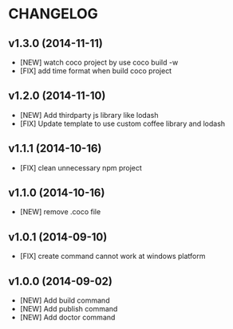 CHANGELOG
=========

## v1.3.0 (2014-11-11)
* [NEW]   watch coco project by use coco build -w
* [FIX]   add time format when build coco project

## v1.2.0 (2014-11-10)
* [NEW]   Add thirdparty js library like lodash
* [FIX]   Update template to use custom coffee library and lodash

## v1.1.1 (2014-10-16)
* [FIX]   clean unnecessary npm project

## v1.1.0 (2014-10-16)
* [NEW]   remove .coco file

## v1.0.1 (2014-09-10)
* [FIX]   create command cannot work at windows platform

## v1.0.0 (2014-09-02)
* [NEW]   Add build command
* [NEW]   Add publish command
* [NEW]   Add doctor command
